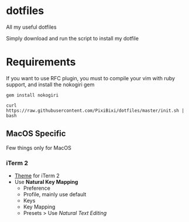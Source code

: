 # dotfiles
All my useful dotfiles

Simply download and run the script to install my dotfile

# Requirements

If you want to use RFC plugin, you must to compile your vim with ruby support, and install the nokogiri gem

```
gem install nokogiri
```

```
curl https://raw.githubusercontent.com/PixiBixi/dotfiles/master/init.sh | bash
```

## MacOS Specific

Few things only for MacOS

### iTerm 2

  * [Theme](https://github.com/sindresorhus/iterm2-snazzy) for iTerm 2
  * Use **Natural Key Mapping**
    * Preference
	* Profile, mainly use default
	* Keys
	* Key Mapping
	* Presets > Use _Natural Text Editing_
